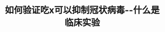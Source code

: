 ---
title: 如何验证吃x可以抑制冠状病毒--什么是临床实验
tags: [Aspie, Austim, 孤独症谱系]
color: secondary
description: 所谓的“西医检验方法”并不是对药物的理化性质进行检验，而是看用在患者上的效果
external_url: http://mp.weixin.qq.com/s?__biz=MzIyMzgyMjY5NQ==&amp;mid=2247484217&amp;idx=1&amp;sn=756da426a7453cd39ab5e3422dadb247&amp;chksm=e8191531df6e9c27dc98466a3fde0cde9c97ca7df7c585a4498873b923b89cab73bf9b11c28a&amp;scene=27#wechat_redirect
---